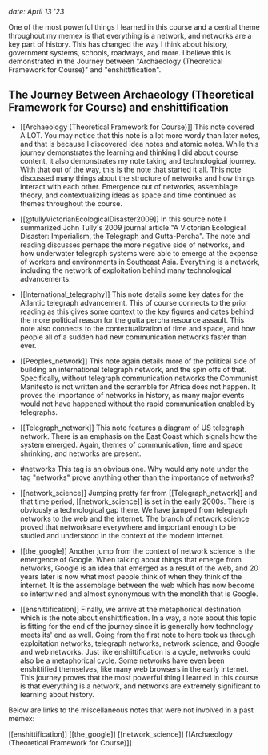 *date: April 13 '23*

One of the most powerful things I learned in this course and a central theme throughout my memex is that everything is a network, and networks are a key part of history. This has changed the way I think about history, government systems, schools, roadways, and more. I believe this is demonstrated in the Journey between "Archaeology (Theoretical Framework for Course)" and "enshittification".


## The Journey Between Archaeology (Theoretical Framework for Course) and enshittification
- [[Archaeology (Theoretical Framework for Course)]]
This note covered A LOT. You may notice that this note is a lot more wordy than later notes, and that is because I discovered idea notes and atomic notes. While this journey demonstrates the learning and thinking I did about course content, it also demonstrates my note taking and technological journey. With that out of the way, this is the note that started it all. This note discussed many things about the structure of networks and how things interact with each other. Emergence out of networks, assemblage theory, and contextualizing ideas as space and time continued as themes throughout the course.

- [[@tullyVictorianEcologicalDisaster2009]]
In this source note I summarized John Tully's 2009 journal article "A Victorian Ecological Disaster: Imperialism, the Telegraph and Gutta-Percha". The note and reading discusses perhaps the more negative side of networks, and how underwater telegraph systems were able to emerge at the expense of workers and environments in Southeast Asia. Everything is a network, including the network of exploitation behind many technological advancements. 

- [[International_telegraphy]]
This note details some key dates for the Atlantic telegraph advancement. This of course connects to the prior reading as this gives some context to the key figures and dates behind the more political reason for the gutta percha resource assault. This note also connects to the contextualization of time and space, and how people all of a sudden had new communication networks faster than ever.

- [[Peoples_network]]
This note again details more of the political side of building an international telegraph network, and the spin offs of that. Specifically,  without telegraph communication networks the Communist Manifesto is not written and the scramble for Africa does not happen. It proves the importance of networks in history, as many major events would not have happened without the rapid communication enabled by telegraphs.

- [[Telegraph_network]]
This note features a diagram of US telegraph network. There is an emphasis on the East Coast which signals how the system emerged. Again, themes of communication, time and space shrinking, and networks are present.

- #networks
This tag is an obvious one. Why would any note under the tag "networks" prove anything other than the importance of networks? 

- [[network_science]]
Jumping pretty far from [[Telegraph_network]] and that time period, [[network_science]] is set in the early 2000s. There is obviously a technological gap there. We have jumped from telegraph networks to the web and the internet. The branch of network science proved that networksare everywhere and important enough to be studied and understood in the context of the modern internet.  

- [[the_google]]
Another jump from the context of network science is the emergence of Google. When talking about things that emerge from networks, Google is an idea that emerged as a result of the web, and 20 years later is now what most people think of when they think of the internet. It is the assemblage between the web which has now become so intertwined and almost synonymous with the monolith that is Google.

- [[enshittification]]
Finally, we arrive at the metaphorical destination which is the note about enshittification. In a way, a note about this topic is fitting for the end of the journey since it is generally how technology meets its' end as well. Going from the first note to here took us through exploitation networks, telegraph networks, network science, and Google and web networks. Just like enshittification is a cycle, networks could also be a metaphorical cycle. Some networks have even been enshittified themselves, like many web browsers in the early internet. This journey proves that the most powerful thing I learned in this course is that everything is a network, and networks are extremely significant to learning about history. 

Below are links to the miscellaneous notes that were not involved in a past memex:

[[enshittification]]
[[the_google]]
[[network_science]]
[[Archaeology (Theoretical Framework for Course)]]
